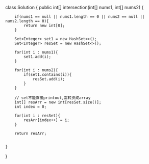 class Solution {
    public int[] intersection(int[] nums1, int[] nums2) {
        
        if(nums1 == null || nums1.length == 0 || nums2 == null || nums2.length == 0){
            return new int[0];        
        } 
        
        Set<Integer> set1 = new HashSet<>();
        Set<Integer> resSet = new HashSet<>();
        
        for(int i : nums1){
            set1.add(i);
        }
        
        for(int i : nums2){
            if(set1.contains(i)){
                resSet.add(i);
            }
        }
        
        // set不能直接printout,需转换成array
        int[] resArr = new int[resSet.size()];
        int index = 0;
        
        for(int i : resSet){
            resArr[index++] = i;
        }
            
        return resArr; 
        

    }
}